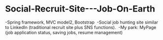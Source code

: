 # Social-Recruit-Site---Job-On-Earth
-Spring framework, MVC model2, Bootstrap  ​  -Social job hunting site similar to LinkedIn (traditional recruit site plus SNS functions).  ​  -My park: MyPage (job application status, saving jobs, resume management)
